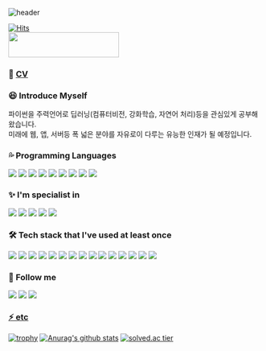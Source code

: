 ![header](https://capsule-render.vercel.app/api?type=waving&color=timeAuto&height=200&section=header&text=Hi%20there,%20I'm%20meonggi&fontSize=40)


<!--## Hi there 👋😄 -->
[![Hits](https://hits.seeyoufarm.com/api/count/incr/badge.svg?url=https%3A%2F%2Fgithub.com%2Friroan&count_bg=%2379C83D&title_bg=%23555555&icon=&icon_color=%23E7E7E7&title=hits&edge_flat=false)](https://github.com/riroan)  
<a href="https://codetrace.com/users/riroan"><img src="https://codetrace.com/widget/riroan" width="220" height="50" /></a>


<!--[![Solved.ac프로필](http://mazassumnida.wtf/api/mini/generate_badge?boj=riroan)](https://solved.ac/riroan)

**riroan/riroan** is a ✨ _special_ ✨ repository because its `README.md` (this file) appears on your GitHub profile.

Here are some ideas to get you started:

- 🔭 I’m currently working on ...
- 🌱 I’m currently learning ...
- 👯 I’m looking to collaborate on ...
- 🤔 I’m looking for help with ...
- 💬 Ask me about ...
- 📫 How to reach me: ...
- 😄 Pronouns: ...
- ⚡ Fun fact: ...
-->

### 👯 <a href="https://riroan.notion.site/a0f2b6d2d1ec4345a6fe4257acfb0099">CV</a>

### 😆 Introduce Myself

파이썬을 주력언어로 딥러닝(컴퓨터비전, 강화학습, 자연어 처리)등을 관심있게 공부해왔습니다.<br>
미래에 웹, 앱, 서버등 폭 넓은 분야를 자유로이 다루는 유능한 인재가 될 예정입니다.

### 💦 Programming Languages
<img src="https://img.shields.io/badge/Python-3776AB?style=flat-square&logo=Python&logoColor=white"/> <img src="https://img.shields.io/badge/C++-00599C?style=flat-square&logo=C%2B%2B&logoColor=white"/> <img src="https://img.shields.io/badge/C%23-239120?style=flat-square&logo=C%20Sharp&logoColor=white"/>  <img src="https://img.shields.io/badge/C-A8B9CC?style=flat-square&logo=C&logoColor=white"/> <img src="https://img.shields.io/badge/Kotlin-0095D5?style=flat-square&logo=Kotlin&logoColor=white"/> <img src="https://img.shields.io/badge/HTML5-E34F26?style=flat-square&logo=HTML5&logoColor=white"/> <img src="https://img.shields.io/badge/CSS3-1572B6?style=flat-square&logo=CSS3&logoColor=white"/> <img src="https://img.shields.io/badge/JavaScript-F7DF1E?style=flat-square&logo=JavaScript&logoColor=black"/> <img src="https://img.shields.io/badge/TypeScript-3178C6?style=flat-square&logo=TypeScript&logoColor=white"/>

### :sparkles: I'm specialist in
  <img src="https://img.shields.io/badge/TensorFlow-FF6F00?style=flat-square&logo=TensorFlow&logoColor=white"/>  <img src="https://img.shields.io/badge/Android-3DDC84?style=flat-square&logo=Android&logoColor=white"/>  <img src="https://img.shields.io/badge/Git-F05032?style=flat-square&logo=Git&logoColor=white"/> <img src="https://img.shields.io/badge/Keras-D00000?style=flat-square&logo=Keras&logoColor=white"/> <img src="https://img.shields.io/badge/OpenCV-5C3EE8?style=flat-square&logo=OpenCV&logoColor=white"/>
  
### 🛠 Tech stack that I've used at least once
<img src="https://img.shields.io/badge/Django-092E20?style=flat-square&logo=Django&logoColor=white"/>  <img src="https://img.shields.io/badge/Unity-000000?style=flat-square&logo=Unity&logoColor=white"/>  <img src="https://img.shields.io/badge/PyTorch-EE4C2C?style=flat-square&logo=PyTorch&logoColor=white"/>   <img src="https://img.shields.io/badge/MySQL-4479A1?style=flat-square&logo=MySQL&logoColor=white"/> <img src="https://img.shields.io/badge/Docker-2496ED?style=flat-square&logo=Docker&logoColor=white"/> <img src="https://img.shields.io/badge/Amazon AWS-232F3E?style=flat-square&logo=Amazon%20AWS&logoColor=white"/> <img src="https://img.shields.io/badge/Kubernetes-326CE5?style=flat-square&logo=Kubernetes&logoColor=white"/> <img src="https://img.shields.io/badge/React-61DAFB?style=flat-square&logo=React&logoColor=white"/> <img src="https://img.shields.io/badge/FastAPI-009688?style=flat-square&logo=FastAPI&logoColor=white"/>  <img src="https://img.shields.io/badge/Sass-CC6699?style=flat-square&logo=Sass&logoColor=white"/> <img src="https://img.shields.io/badge/StyledComponents-DB7093?style=flat-square&logo=styled-components&logoColor=white"/> <img src="https://img.shields.io/badge/Storybook-FF4785?style=flat-square&logo=Storybook&logoColor=white"/> <img src="https://img.shields.io/badge/Redux-764ABC?style=flat-square&logo=Redux&logoColor=white"/> <img src="https://img.shields.io/badge/Node.js-339933?style=flat-square&logo=Node.js&logoColor=white"/> <img src="https://img.shields.io/badge/Socket.io-010101?style=flat-square&logo=Socket.io&logoColor=white"/>
   
### :rainbow: Follow me
<a href="https://riroan.tistory.com"><img src="https://img.shields.io/badge/Blog-0AC18E?style=flat-square&logo=Bitdefender&logoColor=white"/></a>
<a href="https://github.com/riroan"><img src="https://img.shields.io/badge/GitHub-181717?style=flat-square&logo=GitHub&logoColor=white"/></a> 
<a href="mailto:riroan@naver.com"><img src="https://img.shields.io/badge/Mail-D14836?style=flat-square&logo=Gmail&logoColor=white"/>
 
### ⚡ etc


[![trophy](https://github-profile-trophy.vercel.app/?username=riroan&theme=onedark&title=MultiLanguage,Commits,Repository,PullRequest)](https://github.com/ryo-ma/github-profile-trophy)
[![Anurag's github stats](https://github-readme-stats.vercel.app/api?username=riroan&show_icons=true&theme=gruvbox)](https://github.com/riroan/github-readme-stats)
[![solved.ac tier](http://mazassumnida.wtf/api/v2/generate_badge?boj=riroan)](https://solved.ac/riroan)

